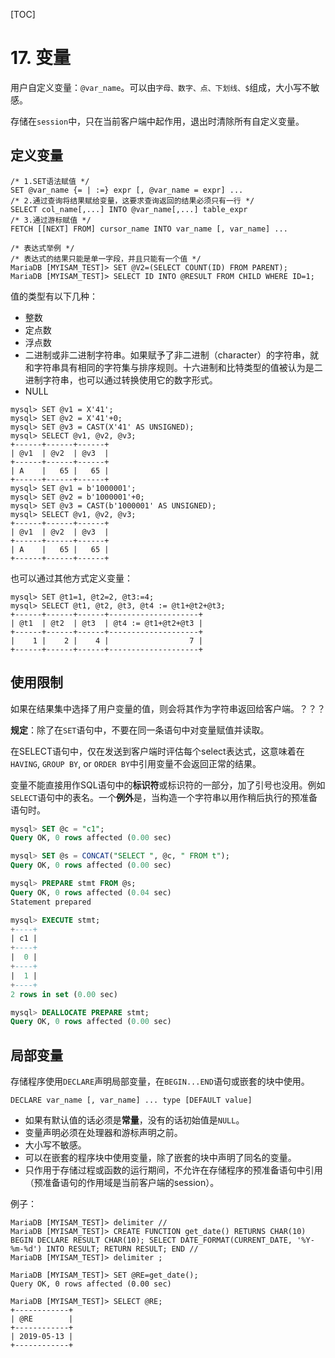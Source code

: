 [TOC]

# 17. 变量

用户自定义变量：`@var_name`。可以由`字母、数字、点、下划线、$`组成，大小写不敏感。

存储在`session`中，只在当前客户端中起作用，退出时清除所有自定义变量。

## 定义变量

```mysql
/* 1.SET语法赋值 */
SET @var_name {= | :=} expr [, @var_name = expr] ...
/* 2.通过查询将结果赋给变量，这要求查询返回的结果必须只有一行 */
SELECT col_name[,...] INTO @var_name[,...] table_expr
/* 3.通过游标赋值 */
FETCH [[NEXT] FROM] cursor_name INTO var_name [, var_name] ...

/* 表达式举例 */
/* 表达式的结果只能是单一字段，并且只能有一个值 */
MariaDB [MYISAM_TEST]> SET @V2=(SELECT COUNT(ID) FROM PARENT);
MariaDB [MYISAM_TEST]> SELECT ID INTO @RESULT FROM CHILD WHERE ID=1;
```

值的类型有以下几种：

- 整数
- 定点数
- 浮点数
- 二进制或非二进制字符串。如果赋予了非二进制（character）的字符串，就和字符串具有相同的字符集与排序规则。十六进制和比特类型的值被认为是二进制字符串，也可以通过转换使用它的数字形式。
- NULL 

```mysql
mysql> SET @v1 = X'41';
mysql> SET @v2 = X'41'+0;
mysql> SET @v3 = CAST(X'41' AS UNSIGNED);
mysql> SELECT @v1, @v2, @v3;
+------+------+------+
| @v1  | @v2  | @v3  |
+------+------+------+
| A    |   65 |   65 |
+------+------+------+
mysql> SET @v1 = b'1000001';
mysql> SET @v2 = b'1000001'+0;
mysql> SET @v3 = CAST(b'1000001' AS UNSIGNED);
mysql> SELECT @v1, @v2, @v3;
+------+------+------+
| @v1  | @v2  | @v3  |
+------+------+------+
| A    |   65 |   65 |
+------+------+------+
```

也可以通过其他方式定义变量：

```mysql
mysql> SET @t1=1, @t2=2, @t3:=4;
mysql> SELECT @t1, @t2, @t3, @t4 := @t1+@t2+@t3;
+------+------+------+--------------------+
| @t1  | @t2  | @t3  | @t4 := @t1+@t2+@t3 |
+------+------+------+--------------------+
|    1 |    2 |    4 |                  7 |
+------+------+------+--------------------+
```

## 使用限制

如果在结果集中选择了用户变量的值，则会将其作为字符串返回给客户端。？？？

**规定**：除了在`SET`语句中，不要在同一条语句中对变量赋值并读取。

在SELECT语句中，仅在发送到客户端时评估每个select表达式，这意味着在`HAVING`, `GROUP BY`, or `ORDER BY`中引用变量不会返回正常的结果。

变量不能直接用作SQL语句中的**标识符**或标识符的一部分，加了引号也没用。例如`SELECT`语句中的表名。一个**例外**是，当构造一个字符串以用作稍后执行的预准备语句时。

```sql
mysql> SET @c = "c1";
Query OK, 0 rows affected (0.00 sec)

mysql> SET @s = CONCAT("SELECT ", @c, " FROM t");
Query OK, 0 rows affected (0.00 sec)

mysql> PREPARE stmt FROM @s;
Query OK, 0 rows affected (0.04 sec)
Statement prepared

mysql> EXECUTE stmt;
+----+
| c1 |
+----+
|  0 |
+----+
|  1 |
+----+
2 rows in set (0.00 sec)

mysql> DEALLOCATE PREPARE stmt;
Query OK, 0 rows affected (0.00 sec)
```

## 局部变量

存储程序使用`DECLARE`声明局部变量，在`BEGIN...END`语句或嵌套的块中使用。

```mysql
DECLARE var_name [, var_name] ... type [DEFAULT value]
```

- 如果有默认值的话必须是**常量**，没有的话初始值是`NULL`。
- 变量声明必须在处理器和游标声明之前。
- 大小写不敏感。
- 可以在嵌套的程序块中使用变量，除了嵌套的块中声明了同名的变量。
- 只作用于存储过程或函数的运行期间，不允许在存储程序的预准备语句中引用（预准备语句的作用域是当前客户端的session）。

例子：

```mysql
MariaDB [MYISAM_TEST]> delimiter //
MariaDB [MYISAM_TEST]> CREATE FUNCTION get_date() RETURNS CHAR(10) BEGIN DECLARE RESULT CHAR(10); SELECT DATE_FORMAT(CURRENT_DATE, '%Y-%m-%d') INTO RESULT; RETURN RESULT; END //
MariaDB [MYISAM_TEST]> delimiter ;

MariaDB [MYISAM_TEST]> SET @RE=get_date();
Query OK, 0 rows affected (0.00 sec)

MariaDB [MYISAM_TEST]> SELECT @RE;
+------------+
| @RE        |
+------------+
| 2019-05-13 |
+------------+
```

